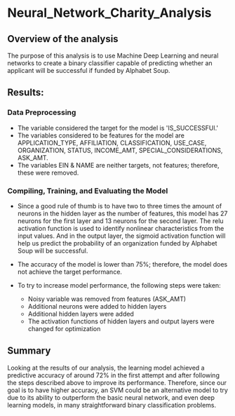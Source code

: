 # Neural_Network_Charity_Analysis

## Overview of the analysis
The purpose of this analysis is to use Machine Deep Learning and neural networks to create a binary classifier capable of predicting whether an applicant will be successful if funded by Alphabet Soup. 

## Results: 

### Data Preprocessing
- The variable considered the target for the model is 'IS_SUCCESSFUl.'
- The variables considered to be features for the model are APPLICATION_TYPE, AFFILIATION, CLASSIFICATION, USE_CASE, ORGANIZATION, STATUS, INCOME_AMT, SPECIAL_CONSIDERATIONS, ASK_AMT. 
- The variables EIN & NAME are neither targets, not features; therefore, these were removed.  

### Compiling, Training, and Evaluating the Model

- Since a good rule of thumb is to have two to three times the amount of neurons in the hidden layer as the number of features, this model has 27 neurons for the first layer and 13 neurons for the second layer. The relu activation function is used to identify nonlinear characteristics from the input values. And in the output layer, the sigmoid activation function will help us predict the probability of an organization funded by Alphabet Soup will be successful. 

- The accuracy of the model is lower than 75%; therefore, the model does not achieve the target performance. 

- To try to increase model performance, the following steps were taken:
  - Noisy variable was removed from features (ASK_AMT)
  - Additional neurons were added to hidden layers
  - Additional hidden layers were added
  - The activation functions of hidden layers and output layers were changed for optimization


## Summary 

Looking at the results of our analysis, the learning model achieved a predictive accuracy of around 72% in the first attempt and after following the steps described above to improve its performance. Therefore, since our goal is to have higher accuracy, an SVM could be an alternative model to try due to its ability to outperform the basic neural network, and even deep learning models, in many straightforward binary classification problems. 
